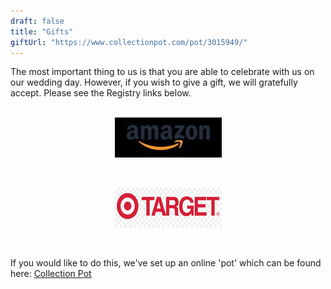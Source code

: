 ```yaml
---
draft: false
title: "Gifts"
giftUrl: "https://www.collectionpot.com/pot/3015949/"
---
```


The most important thing to us is that you are able to celebrate with us on our wedding day. However, if you wish to give a gift, we will gratefully accept. Please see the Registry links below.
<br>
<br>
<div style="text-align: center;">

[![Amazon Wedding Registry](amazon.jpg)](https://www.amazon.com/wedding/share/victorianobennett)

<br>

[![Target Wedding Registry](target.jpg)](https://www.target.com/gift-registry/gift/bennettvictoriano)

</div>
<!--https://www.amazon.com/wedding/share/victorianobennett -->

<!-- <figure>
    <blockquote>
        <p>Your coming to our wedding is a gift</p>
        <p>Greater than rubies, or some shop-bought thing.</p>
        <p>Which brings us onto ‘presents’: tricky stuff.</p>
        <p>We won’t send out a Harrods’ Wedding List</p>
        <p>But if you had a little cash to spare,</p>
        <p>That’s what we’d like please, to help make our home.</p>
        <p>Whatever comes our way will touch our hearts,</p>
        <p>And seeing your dear faces when we say our vows.</p>
    </blockquote>
    <figcaption>-Paul Wilson, up-and-coming poetic sensation/Father of the Groom</figcaption>
</figure> -->


<br/>

If you would like to do this, we've set up an online 'pot' which can be found here: [Collection Pot](https://victoriano-bennett-wedding.cheddarup.com)
